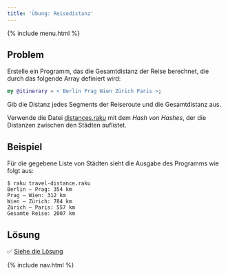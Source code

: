 ```yaml
---
title: 'Übung: Reisedistanz'
---
```


{% include menu.html %}

## Problem

Erstelle ein Programm, das die Gesamtdistanz der Reise berechnet, die durch das folgende Array definiert wird:

```raku
my @itinerary = < Berlin Prag Wien Zürich Paris >;
```

Gib die Distanz jedes Segments der Reiseroute und die Gesamtdistanz aus.

Verwende die Datei [distances.raku](https://github.com/ash/raku-course/blob/master/essentials/associatives/exercises/travel-distance/distances.raku) mit dem _Hash von Hashes_, der die Distanzen zwischen den Städten auflistet.

## Beispiel

Für die gegebene Liste von Städten sieht die Ausgabe des Programms wie folgt aus:

```console
$ raku travel-distance.raku
Berlin — Prag: 354 km
Prag — Wien: 312 km
Wien — Zürich: 784 km
Zürich — Paris: 557 km
Gesamte Reise: 2007 km
```

## Lösung

✅ [Siehe die Lösung](solution)

{% include nav.html %}